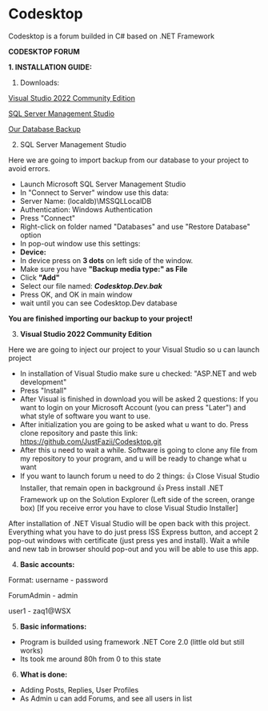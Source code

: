 # Codesktop
Codesktop is a forum builded in C# based on .NET Framework

**CODESKTOP FORUM**

**1. INSTALLATION GUIDE:**
1. Downloads:

[Visual Studio 2022 Community Edition](https://visualstudio.microsoft.com/thank-you-downloading-visual-studio/?sku=Community&channel=Release&version=VS2022&source=VSLandingPage&cid=2030&passive=false)

[SQL Server Management Studio](https://aka.ms/ssmsfullsetup)

[Our Database Backup](https://www.mediafire.com/file/234zzj0z2ky0k0z/Codesktop.Dev.bak/file)


2. SQL Server Management Studio

Here we are going to import backup from our database to your project to avoid errors.

- Launch Microsoft SQL Server Management Studio
- In "Connect to Server" window use this data: 
- Server Name: (localdb)\MSSQLLocalDB
- Authentication: Windows Authentication
- Press "Connect"
- Right-click on folder named "Databases" and use "Restore Database" option
- In pop-out window use this settings:
- **Device:**
- In device press on **3 dots** on left side of the window.
- Make sure you have **"Backup media type:" as File**
- Click **"Add"**
- Select our file named: **_Codesktop.Dev.bak_**
- Press OK, and OK in main window
- wait until you can see Codesktop.Dev database

**You are finished importing our backup to your project!**

3. **Visual Studio 2022 Community Edition** 

Here we are going to inject our project to your Visual Studio so u can launch project

- In installation of Visual Studio make sure u checked: "ASP.NET and web development"
- Press "Install"
- After Visual is finished in download you will be asked 2 questions: If you want to login on your Microsoft Account (you can press "Later") and what style of software you want to use.
- After initialization you are going to be asked what u want to do. Press clone repository and paste this link: https://github.com/JustFazii/Codesktop.git
- After this u need to wait a while. Software is going to clone any file from my repository to your program, and u will be ready to change what u want
- If you want to launch forum u need to do 2 things:
👍 Close Visual Studio Installer, that remain open in background
👍 Press install .NET Framework up on the Solution Explorer (Left side of the screen, orange box) [If you receive error you have to close  Visual Studio Installer]

After installation of .NET Visual Studio will be open back with this project. Everything what you have to do just press ISS Express button, and accept 2 pop-out windows with certificate (just press yes and install). Wait a while and new tab in browser should pop-out and you will be able to use this app.

4. **Basic accounts:**

Format:
username - password

ForumAdmin - admin

user1 - zaq1@WSX


5. **Basic informations:**

- Program is builded using framework .NET Core 2.0 (little old but still works)
- Its took me around 80h from 0 to this state

6. **What is done:**

- Adding Posts, Replies, User Profiles
- As Admin u can add Forums, and see all users in list
